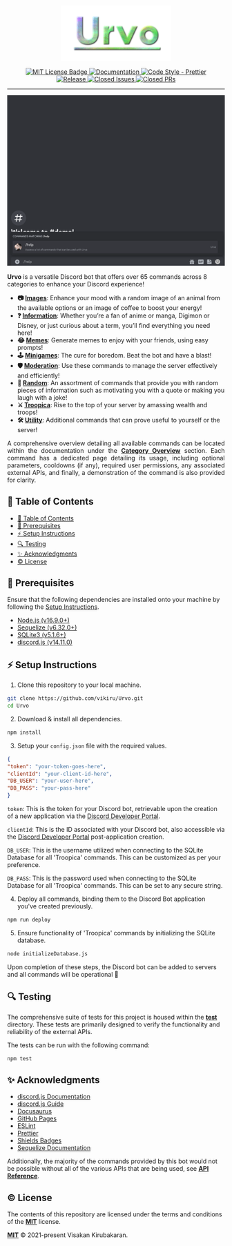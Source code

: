 <p align="center">
  <a href="https://github.com/vikiru/Urvo">
    <img src="/logo.png" alt="Urvo"/>
  </a>
</p>

<p align="center">
	<a href="https://github.com/vikiru/Urvo/blob/main/LICENSE">
		<img src="https://img.shields.io/badge/license-MIT-green" alt="MIT License Badge"/>
	</a>
	<a href="https://vikiru.github.io/Urvo/">
		<img src="https://img.shields.io/badge/documentation-docs-orange" alt="Documentation"/>
	</a>
	<a href="https://github.com/prettier/prettier">
		<img src="https://img.shields.io/badge/code_style-prettier-ff69b4.svg?style=flat-square" alt="Code Style - Prettier"/>
	</a>
	<br>
	<a href="https://github.com/vikiru/Urvo/releases">
		<img src="https://img.shields.io/github/v/release/vikiru/Urvo" alt="Release"/>
	</a>
	<a href="https://github.com/vikiru/Urvo/issues?q=is%3Aissue+is%3Aclosed">
		<img src="https://img.shields.io/github/issues-closed/vikiru/Urvo" alt="Closed Issues"/>
	</a>
	<a href="https://github.com/vikiru/Urvo/pulls?q=is%3Apr+is%3Aclosed">
		<img src="https://img.shields.io/github/issues-pr-closed/vikiru/Urvo?label=closed%20prs" alt="Closed PRs">
	</a>
</p>

---

<a href="">
	<img src="https://github.com/vikiru/Urvo/blob/docs/urvo-docs/public/utility/help.gif" alt="Urvo Demo GIF">
</a>

**Urvo** is a versatile Discord bot that offers over 65 commands across 8 categories to enhance your Discord experience!

- **📷 [Images](https://vikiru.github.io/Urvo/commands/images/bird)**: Enhance your mood with a random image of an animal from the available options or an image of coffee to boost your energy!
- **❓ [Information](https://vikiru.github.io/Urvo/commands/info/anime)**: Whether you’re a fan of anime or manga, Digimon or Disney, or just curious about a term, you’ll find everything you need here!
- **😂 [Memes](https://vikiru.github.io/Urvo/commands/memes/buzz)**: Generate memes to enjoy with your friends, using easy prompts!
- **🕹️ [Minigames](https://vikiru.github.io/Urvo/commands/minigames/flip)**: The cure for boredom. Beat the bot and have a blast!
- **🛡️ [Moderation](https://vikiru.github.io/Urvo/commands/moderation/ban)**: Use these commands to manage the server effectively and efficiently!
- **🎲 [Random](https://vikiru.github.io/Urvo/commands/random/advice)**: An assortment of commands that provide you with random pieces of information such as motivating you with a quote or making you laugh with a joke!
- **⚔️ [Troopica](https://vikiru.github.io/Urvo/commands/troopica/attack)**: Rise to the top of your server by amassing wealth and troops!
- **🛠️ [Utility](https://vikiru.github.io/Urvo/commands/utility/calculate)**: Additional commands that can prove useful to yourself or the server!

<p align="justify">
	A comprehensive overview detailing all available commands can be located within the documentation under the <strong><a href="https://vikiru.github.io/Urvo/commands/category-overview">Category Overview</a></strong> section. Each command has a dedicated page detailing its usage, including optional parameters, cooldowns (if any), required user permissions, any associated external APIs, and finally, a demonstration of the command is also provided for clarity.
</p>

## 📖 Table of Contents

- [📖 Table of Contents](#-table-of-contents)
- [📝 Prerequisites](#-prerequisites)
- [⚡ Setup Instructions](#-setup-instructions)
- [🔍 Testing](#-testing)
- [✨ Acknowledgments](#-acknowledgments)
- [©️ License](#️-license)


## 📝 Prerequisites

Ensure that the following dependencies are installed onto your machine by following the [Setup Instructions](#-setup-instructions).

- [Node.js (v16.9.0+)](https://nodejs.org/en/download)
- [Sequelize (v6.32.0+)](https://sequelize.org/)
- [SQLite3 (v5.1.6+)](https://www.npmjs.com/package/sqlite3)
- [discord.js (v14.11.0)](https://discord.js.org/)

## ⚡ Setup Instructions

1. Clone this repository to your local machine.

```bash
git clone https://github.com/vikiru/Urvo.git
cd Urvo
```

2. Download & install all dependencies.

```bash
npm install
```

3. Setup your `config.json` file with the required values.

```json
{
"token": "your-token-goes-here",
"clientId": "your-client-id-here",
"DB_USER": "your-user-here",
"DB_PASS": "your-pass-here"
}
```

`token`: This is the token for your Discord bot, retrievable upon the creation of a new application via the [Discord Developer Portal](https://discord.com/developers/docs/intro).

`clientId`: This is the ID associated with your Discord bot, also accessible via the [Discord Developer Portal](https://discord.com/developers/docs/intro) post-application creation.

`DB_USER`: This is the username utilized when connecting to the SQLite Database for all 'Troopica' commands. This can be customized as per your preference.

`DB_PASS`: This is the password used when connecting to the SQLite Database for all 'Troopica' commands. This can be set to any secure string.

4. Deploy all commands, binding them to the Discord Bot application you've created previously.

```bash
npm run deploy
```

5. Ensure functionality of 'Troopica' commands by initializing the SQLite database.

```bash
node initializeDatabase.js
```

Upon completion of these steps, the Discord bot can be added to servers and all commands will be operational 🎉

## 🔍 Testing

The comprehensive suite of tests for this project is housed within the **[test](./test/)** directory. These tests are primarily designed to verify the functionality and reliability of the external APIs.

The tests can be run with the following command:

```bash
npm test
```

## ✨ Acknowledgments

- [discord.js Documentation](https://old.discordjs.dev/#/docs/discord.js/14.11.0/general/welcome)
- [discord.js Guide](https://discordjs.guide/)
- [Docusaurus](https://docusaurus.io/)
- [GitHub Pages](https://pages.github.com/)
- [ESLint](https://eslint.org/)
- [Prettier](https://prettier.io/)
- [Shields Badges](https://github.com/badges/shields)
- [Sequelize Documentation](https://sequelize.org/docs/v6/)

Additionally, the majority of the commands provided by this bot would not be possible without all of the various APIs that are being used, see **[API Reference](https://vikiru.github.io/Urvo/commands/api-references)**.

## ©️ License

The contents of this repository are licensed under the terms and conditions of the **[MIT](https://choosealicense.com/licenses/mit/)** license.

**[MIT](LICENSE)** © 2021-present Visakan Kirubakaran.

